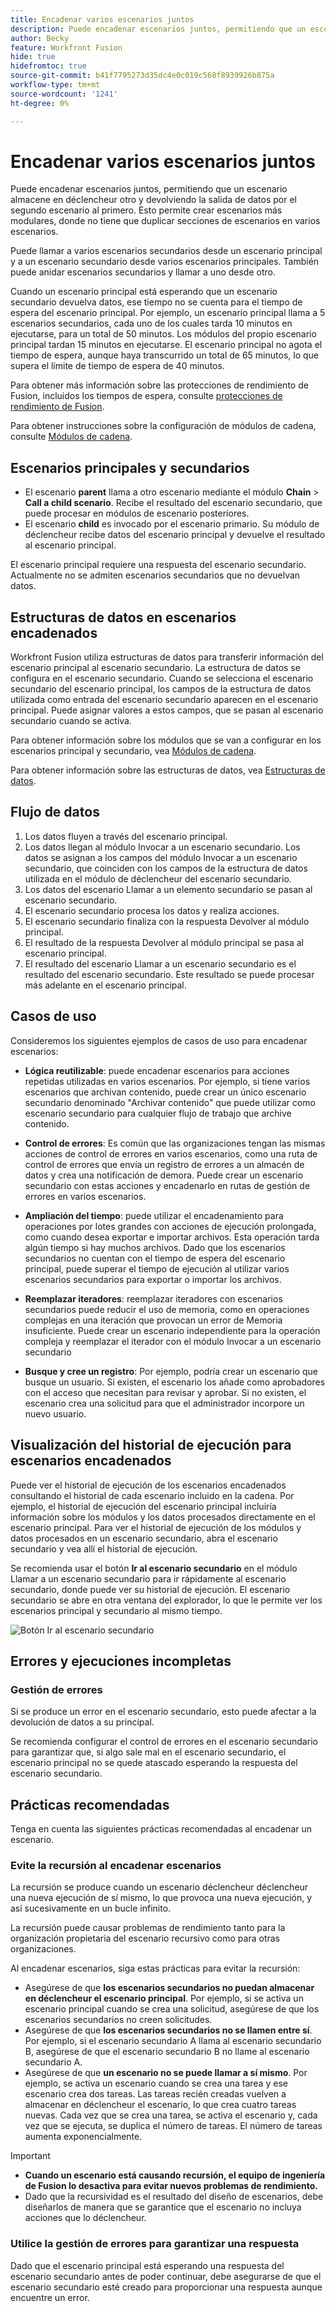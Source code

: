 ```yaml
---
title: Encadenar varios escenarios juntos
description: Puede encadenar escenarios juntos, permitiendo que un escenario almacene en déclencheur otro y devolviendo la salida de datos por el segundo escenario al primero.
author: Becky
feature: Workfront Fusion
hide: true
hidefromtoc: true
source-git-commit: b41f7795273d35dc4e0c019c568f8939926b875a
workflow-type: tm+mt
source-wordcount: '1241'
ht-degree: 0%

---
```



# Encadenar varios escenarios juntos

Puede encadenar escenarios juntos, permitiendo que un escenario almacene en déclencheur otro y devolviendo la salida de datos por el segundo escenario al primero. Esto permite crear escenarios más modulares, donde no tiene que duplicar secciones de escenarios en varios escenarios.

Puede llamar a varios escenarios secundarios desde un escenario principal y a un escenario secundario desde varios escenarios principales. También puede anidar escenarios secundarios y llamar a uno desde otro.

Cuando un escenario principal está esperando que un escenario secundario devuelva datos, ese tiempo no se cuenta para el tiempo de espera del escenario principal. Por ejemplo, un escenario principal llama a 5 escenarios secundarios, cada uno de los cuales tarda 10 minutos en ejecutarse, para un total de 50 minutos. Los módulos del propio escenario principal tardan 15 minutos en ejecutarse. El escenario principal no agota el tiempo de espera, aunque haya transcurrido un total de 65 minutos, lo que supera el límite de tiempo de espera de 40 minutos.

Para obtener más información sobre las protecciones de rendimiento de Fusion, incluidos los tiempos de espera, consulte [protecciones de rendimiento de Fusion](/help/workfront-fusion/references/scenarios/fusion-performance-guardrails.md).

Para obtener instrucciones sobre la configuración de módulos de cadena, consulte [Módulos de cadena](/help/workfront-fusion/references/apps-and-modules/tools-and-transformers/chain-modules.md).

## Escenarios principales y secundarios

* El escenario **parent** llama a otro escenario mediante el módulo **Chain** > **Call a child scenario**. Recibe el resultado del escenario secundario, que puede procesar en módulos de escenario posteriores.
* El escenario **child** es invocado por el escenario primario. Su módulo de déclencheur recibe datos del escenario principal y devuelve el resultado al escenario principal.

El escenario principal requiere una respuesta del escenario secundario. Actualmente no se admiten escenarios secundarios que no devuelvan datos.

## Estructuras de datos en escenarios encadenados

Workfront Fusion utiliza estructuras de datos para transferir información del escenario principal al escenario secundario. La estructura de datos se configura en el escenario secundario. Cuando se selecciona el escenario secundario del escenario principal, los campos de la estructura de datos utilizada como entrada del escenario secundario aparecen en el escenario principal. Puede asignar valores a estos campos, que se pasan al escenario secundario cuando se activa.

Para obtener información sobre los módulos que se van a configurar en los escenarios principal y secundario, vea [Módulos de cadena](/help/workfront-fusion/references/apps-and-modules/tools-and-transformers/chain-modules.md).

Para obtener información sobre las estructuras de datos, vea [Estructuras de datos](/help/workfront-fusion/references/mapping-panel/data-types/data-structures.md).

## Flujo de datos

1. Los datos fluyen a través del escenario principal.
1. Los datos llegan al módulo Invocar a un escenario secundario. Los datos se asignan a los campos del módulo Invocar a un escenario secundario, que coinciden con los campos de la estructura de datos utilizada en el módulo de déclencheur del escenario secundario.
1. Los datos del escenario Llamar a un elemento secundario se pasan al escenario secundario.
1. El escenario secundario procesa los datos y realiza acciones.
1. El escenario secundario finaliza con la respuesta Devolver al módulo principal.
1. El resultado de la respuesta Devolver al módulo principal se pasa al escenario principal.
1. El resultado del escenario Llamar a un escenario secundario es el resultado del escenario secundario. Este resultado se puede procesar más adelante en el escenario principal.

## Casos de uso

Consideremos los siguientes ejemplos de casos de uso para encadenar escenarios:

* **Lógica reutilizable**: puede encadenar escenarios para acciones repetidas utilizadas en varios escenarios. Por ejemplo, si tiene varios escenarios que archivan contenido, puede crear un único escenario secundario denominado &quot;Archivar contenido&quot; que puede utilizar como escenario secundario para cualquier flujo de trabajo que archive contenido.

* **Control de errores**: Es común que las organizaciones tengan las mismas acciones de control de errores en varios escenarios, como una ruta de control de errores que envía un registro de errores a un almacén de datos y crea una notificación de demora. Puede crear un escenario secundario con estas acciones y encadenarlo en rutas de gestión de errores en varios escenarios.

* **Ampliación del tiempo**: puede utilizar el encadenamiento para operaciones por lotes grandes con acciones de ejecución prolongada, como cuando desea exportar e importar archivos. Esta operación tarda algún tiempo si hay muchos archivos. Dado que los escenarios secundarios no cuentan con el tiempo de espera del escenario principal, puede superar el tiempo de ejecución al utilizar varios escenarios secundarios para exportar o importar los archivos.

* **Reemplazar iteradores**: reemplazar iteradores con escenarios secundarios puede reducir el uso de memoria, como en operaciones complejas en una iteración que provocan un error de Memoria insuficiente. Puede crear un escenario independiente para la operación compleja y reemplazar el iterador con el módulo Invocar a un escenario secundario

* **Busque y cree un registro**: Por ejemplo, podría crear un escenario que busque un usuario. Si existen, el escenario los añade como aprobadores con el acceso que necesitan para revisar y aprobar. Si no existen, el escenario crea una solicitud para que el administrador incorpore un nuevo usuario.

## Visualización del historial de ejecución para escenarios encadenados

Puede ver el historial de ejecución de los escenarios encadenados consultando el historial de cada escenario incluido en la cadena. Por ejemplo, el historial de ejecución del escenario principal incluiría información sobre los módulos y los datos procesados directamente en el escenario principal. Para ver el historial de ejecución de los módulos y datos procesados en un escenario secundario, abra el escenario secundario y vea allí el historial de ejecución.

Se recomienda usar el botón **Ir al escenario secundario** en el módulo Llamar a un escenario secundario para ir rápidamente al escenario secundario, donde puede ver su historial de ejecución. El escenario secundario se abre en otra ventana del explorador, lo que le permite ver los escenarios principal y secundario al mismo tiempo.

![Botón Ir al escenario secundario](assets/go-to-the-child-button.png)

## Errores y ejecuciones incompletas

### Gestión de errores

Si se produce un error en el escenario secundario, esto puede afectar a la devolución de datos a su principal.

Se recomienda configurar el control de errores en el escenario secundario para garantizar que, si algo sale mal en el escenario secundario, el escenario principal no se quede atascado esperando la respuesta del escenario secundario.

## Prácticas recomendadas

Tenga en cuenta las siguientes prácticas recomendadas al encadenar un escenario.

### Evite la recursión al encadenar escenarios

La recursión se produce cuando un escenario déclencheur déclencheur una nueva ejecución de sí mismo, lo que provoca una nueva ejecución, y así sucesivamente en un bucle infinito.

La recursión puede causar problemas de rendimiento tanto para la organización propietaria del escenario recursivo como para otras organizaciones.

Al encadenar escenarios, siga estas prácticas para evitar la recursión:

* Asegúrese de que **los escenarios secundarios no puedan almacenar en déclencheur el escenario principal**. Por ejemplo, si se activa un escenario principal cuando se crea una solicitud, asegúrese de que los escenarios secundarios no creen solicitudes.
* Asegúrese de que **los escenarios secundarios no se llamen entre sí**. Por ejemplo, si el escenario secundario A llama al escenario secundario B, asegúrese de que el escenario secundario B no llame al escenario secundario A.
* Asegúrese de que **un escenario no se puede llamar a sí mismo**. Por ejemplo, se activa un escenario cuando se crea una tarea y ese escenario crea dos tareas. Las tareas recién creadas vuelven a almacenar en déclencheur el escenario, lo que crea cuatro tareas nuevas. Cada vez que se crea una tarea, se activa el escenario y, cada vez que se ejecuta, se duplica el número de tareas. El número de tareas aumenta exponencialmente.

>[!IMPORTANT]
>
>* **Cuando un escenario está causando recursión, el equipo de ingeniería de Fusion lo desactiva para evitar nuevos problemas de rendimiento.**
>* Dado que la recursividad es el resultado del diseño de escenarios, debe diseñarlos de manera que se garantice que el escenario no incluya acciones que lo déclencheur.

### Utilice la gestión de errores para garantizar una respuesta

Dado que el escenario principal está esperando una respuesta del escenario secundario antes de poder continuar, debe asegurarse de que el escenario secundario esté creado para proporcionar una respuesta aunque encuentre un error.

